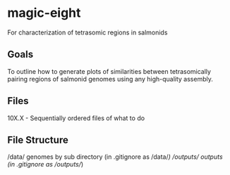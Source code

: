 # magic-eight
For characterization of tetrasomic regions in salmonids

## Goals
To outline how to generate plots of similarities between tetrasomically pairing regions of salmonid genomes using any high-quality assembly.

## Files

10X.X - Sequentially ordered files of what to do

## File Structure

/data/ genomes by sub directory (in .gitignore as /data/*)
/outputs/ outputs (in .gitignore as /outputs/*)
